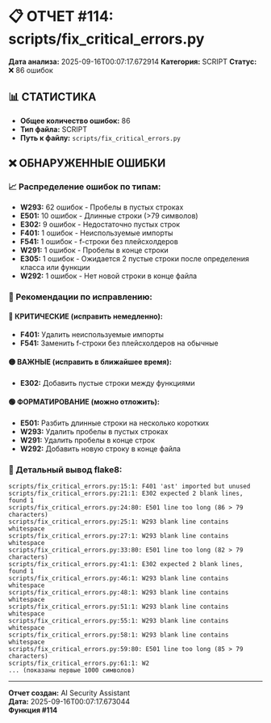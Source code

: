 # 📋 ОТЧЕТ #114: scripts/fix_critical_errors.py

**Дата анализа:** 2025-09-16T00:07:17.672914
**Категория:** SCRIPT
**Статус:** ❌ 86 ошибок

## 📊 СТАТИСТИКА

- **Общее количество ошибок:** 86
- **Тип файла:** SCRIPT
- **Путь к файлу:** `scripts/fix_critical_errors.py`

## ❌ ОБНАРУЖЕННЫЕ ОШИБКИ

### 📈 Распределение ошибок по типам:

- **W293:** 62 ошибок - Пробелы в пустых строках
- **E501:** 10 ошибок - Длинные строки (>79 символов)
- **E302:** 9 ошибок - Недостаточно пустых строк
- **F401:** 1 ошибок - Неиспользуемые импорты
- **F541:** 1 ошибок - f-строки без плейсхолдеров
- **W291:** 1 ошибок - Пробелы в конце строки
- **E305:** 1 ошибок - Ожидается 2 пустые строки после определения класса или функции
- **W292:** 1 ошибок - Нет новой строки в конце файла

### 🎯 Рекомендации по исправлению:

#### 🔴 КРИТИЧЕСКИЕ (исправить немедленно):
- **F401:** Удалить неиспользуемые импорты
- **F541:** Заменить f-строки без плейсхолдеров на обычные

#### 🟡 ВАЖНЫЕ (исправить в ближайшее время):
- **E302:** Добавить пустые строки между функциями

#### 🟢 ФОРМАТИРОВАНИЕ (можно отложить):
- **E501:** Разбить длинные строки на несколько коротких
- **W293:** Удалить пробелы в пустых строках
- **W291:** Удалить пробелы в конце строк
- **W292:** Добавить новую строку в конце файла

### 📝 Детальный вывод flake8:

```
scripts/fix_critical_errors.py:15:1: F401 'ast' imported but unused
scripts/fix_critical_errors.py:21:1: E302 expected 2 blank lines, found 1
scripts/fix_critical_errors.py:24:80: E501 line too long (86 > 79 characters)
scripts/fix_critical_errors.py:25:1: W293 blank line contains whitespace
scripts/fix_critical_errors.py:27:1: W293 blank line contains whitespace
scripts/fix_critical_errors.py:33:80: E501 line too long (82 > 79 characters)
scripts/fix_critical_errors.py:41:1: E302 expected 2 blank lines, found 1
scripts/fix_critical_errors.py:46:1: W293 blank line contains whitespace
scripts/fix_critical_errors.py:48:1: W293 blank line contains whitespace
scripts/fix_critical_errors.py:51:1: W293 blank line contains whitespace
scripts/fix_critical_errors.py:55:1: W293 blank line contains whitespace
scripts/fix_critical_errors.py:58:1: W293 blank line contains whitespace
scripts/fix_critical_errors.py:59:80: E501 line too long (85 > 79 characters)
scripts/fix_critical_errors.py:61:1: W2
... (показаны первые 1000 символов)
```

---
**Отчет создан:** AI Security Assistant  
**Дата:** 2025-09-16T00:07:17.673044  
**Функция #114**
